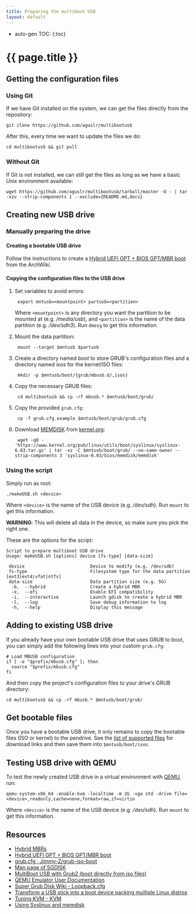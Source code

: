 ```yaml
---
title: Preparing the multiboot USB
layout: default
---
```

* auto-gen TOC:
{:toc}

# {{ page.title }}

## Getting the configuration files

### Using Git

If we have Git installed on the system, we can get the files directly from the repository:

```
git clone https://github.com/aguslr/multibootusb
```

After this, every time we want to update the files we do:

```
cd multibootusb && git pull
```

### Without Git

If Git is not installed, we can still get the files as long as we have a basic Unix environment available:

```
wget https://github.com/aguslr/multibootusb/tarball/master -O - | tar -xzv --strip-components 1 --exclude={README.md,docs}
```

## Creating new USB drive

### Manually preparing the drive

#### Creating a bootable USB drive

Follow the instructions to create a [Hybrid UEFI GPT + BIOS GPT/MBR boot][efi+bios] from the ArchWiki.


#### Copying the configuration files to the USB drive

1. Set variables to avoid errors:

        export mntusb=<mountpoint> partusb=<partition>

    Where `<mountpoint>` is any directory you want the partition to be mounted at (e.g. */media/usb*), and `<partition>` is the name of the data partition (e.g. */dev/sdh3*). Run `dmesg` to get this information.

2. Mount the data partition:

        mount --target $mntusb $partusb

3. Create a directory named *boot* to store GRUB's configuration files and a directory named *isos* for the kernel/ISO files:

        mkdir -p $mntusb/boot/{grub/mbusb.d/,isos}

4. Copy the necessary GRUB files:

        cd multibootusb && cp -rf mbusb.* $mntusb/boot/grub/

5. Copy the provided `grub.cfg`:

        cp -f grub.cfg.example $mntusb/boot/grub/grub.cfg

6. Download [MEMDISK][] from [kernel.org][]:

        wget -qO - 'https://www.kernel.org/pub/linux/utils/boot/syslinux/syslinux-6.03.tar.gz' | tar -xz -C $mntusb/boot/grub/ --no-same-owner --strip-components 3 'syslinux-6.03/bios/memdisk/memdisk'


### Using the script

Simply run as root:

```
./makeUSB.sh <device>
```

Where `<device>` is the name of the USB device (e.g. */dev/sdh*). Run `mount` to get this information.

**WARNING**: This will delete all data in the device, so make sure you pick the right one.

These are the options for the script:

```null
Script to prepare multiboot USB drive
Usage: makeUSB.sh [options] device [fs-type] [data-size]

 device                         Device to modify (e.g. /dev/sdb)
 fs-type                        Filesystem type for the data partition [ext3|ext4|vfat|ntfs]
 data-size                      Data partition size (e.g. 5G)
  -b,  --hybrid                 Create a hybrid MBR
  -e,  --efi                    Enable EFI compatibility
  -i,  --interactive            Launch gdisk to create a hybrid MBR
  -l,  --log                    Save debug information to log
  -h,  --help                   Display this message
```


## Adding to existing USB drive

If you already have your own bootable USB drive that uses GRUB to boot, you can simply add the following lines into your custom `grub.cfg`:

```
# Load MBUSB configuration
if [ -e "$prefix/mbusb.cfg" ]; then
  source "$prefix/mbusb.cfg"
fi
```

And then copy the project's configuration files to your drive's GRUB directory:

```
cd multibootusb && cp -rf mbusb.* $mntusb/boot/grub/
```


## Get bootable files

Once you have a bootable USB drive, it only remains to copy the bootable files (ISO or kernel) to the pendrive. See the [list of supported files][isos] for download links and then save them into `$mntusb/boot/isos`.


## Testing USB drive with QEMU

To test the newly created USB drive in a virtual environment with [QEMU][], run:

```
qemu-system-x86_64 -enable-kvm -localtime -m 2G -vga std -drive file=<device>,readonly,cache=none,format=raw,if=virtio
```

Where `<device>` is the name of the USB device (e.g. */dev/sdh*). Run `mount` to get this information.


## Resources

- [Hybrid MBRs][hybridmbr]
- [Hybrid UEFI GPT + BIOS GPT/MBR boot][efi+bios]
- [grub.cfg · Jimmy-Z/grub-iso-boot][grub-iso-boot]
- [Man page of SGDISK][sgdisk]
- [MultiBoot USB with Grub2 (boot directly from iso files)][panticz-mbusb]
- [QEMU Emulator User Documentation][qemudocs]
- [Super Grub Disk Wiki - Loopback.cfg][loopback.cfg]
- [Transform a USB stick into a boot device packing multiple Linux distros][multiboot-usb]
- [Tuning KVM - KVM][kvmtuning]
- [Using Syslinux and memdisk][usingmemdisk]


[isos]: isos.html
[efi+bios]: https://wiki.archlinux.org/index.php/Multiboot_USB_drive#Hybrid_UEFI_GPT_.2B_BIOS_GPT.2FMBR_boot
[grub-iso-boot]: https://github.com/Jimmy-Z/grub-iso-boot/blob/master/grub.cfg
[hybridmbr]: http://www.rodsbooks.com/gdisk/hybrid.html
[kernel.org]: https://www.kernel.org/pub/linux/utils/boot/syslinux/
[kvmtuning]: http://www.linux-kvm.org/page/Tuning_KVM
[loopback.cfg]: http://www.supergrubdisk.org/wiki/Loopback.cfg
[memdisk]: http://www.syslinux.org/wiki/index.php?title=MEMDISK
[multiboot-usb]: http://www.circuidipity.com/multi-boot-usb.html
[multipass-usb]: https://github.com/Thermionix/multipass-usb
[panticz-mbusb]: http://www.panticz.de/MultiBootUSB
[qemu]: http://qemu.org/
[qemudocs]: https://qemu.weilnetz.de/doc/qemu-doc.html
[sgdisk]: http://www.rodsbooks.com/gdisk/sgdisk.html
[usingmemdisk]: https://wiki.archlinux.org/index.php/Multiboot_USB_drive#Using_Syslinux_and_memdisk
